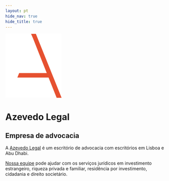 ```yaml
---
layout: pt
hide_nav: true
hide_title: true
---
```


<div class="w-100 pv5 pl4 mt4-l flex flex-row items-end">
  <div class="w-20 w-10-ns w-10-l">
    <img src="../assets/logo.svg" alt="Azevedo Legal Logo" />
  </div>

  <div class="w-60 pl4">
    <h1 class="f1-l f2 fw3 ttu tracked mb0 soin-sans-pro">Azevedo Legal</h1>
    <h2 class="f6 fw7 gray ttu mt0 mb0">Empresa de advocacia</h2>
  </div>
</div>

<div class="w-80-l w-100 pa4 pb0 bt b--near-white flex-l flex-row-l">
  <p class="w-40-l w-100 f2 lh-copy pr4">
    A <a href="/pt/sobre" class="dim red-al">Azevedo Legal</a> é um escritório de
    advocacia com escritórios em Lisboa e Abu Dhabi.
  </p>
  <p class="w-60-l w-100 f2 lh-copy">
    <a href="/pt/equipe" class="dim red-al">Nossa equipe</a> pode ajudar com os
    serviços jurídicos em investimento estrangeiro, riqueza privada e familiar,
    residência por investimento, cidadania e direito societário.
  </p>
</div>
